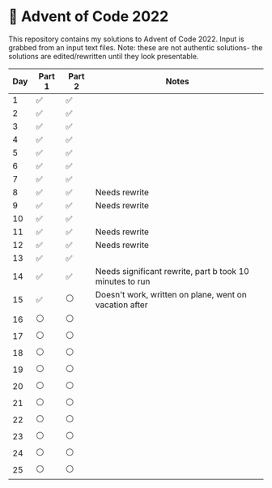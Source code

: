 # 🎄 Advent of Code 2022
This repository contains my solutions to Advent of Code 2022. Input is grabbed from an input text files. Note: these are not authentic solutions- the solutions are edited/rewritten until they look presentable.

| Day | Part 1 | Part 2 | Notes |
| --- | --- | --- | --- |
| 1 | ✅ | ✅ |  |
| 2 | ✅ | ✅ |  |
| 3 | ✅ | ✅ |  |
| 4 | ✅ | ✅ |  |
| 5 | ✅ | ✅ |  |
| 6 | ✅ | ✅ |  |
| 7 | ✅ | ✅ |  |
| 8 | ✅ | ✅ | Needs rewrite |
| 9 | ✅ | ✅ | Needs rewrite |
| 10 | ✅ | ✅ |  |
| 11 | ✅ | ✅ | Needs rewrite |
| 12 | ✅ | ✅ | Needs rewrite |
| 13 | ✅ | ✅ |  |
| 14 | ✅ | ✅ | Needs significant rewrite, part b took 10 minutes to run |
| 15 | ✅ | ⚪ | Doesn't work, written on plane, went on vacation after | 
| 16 | ⚪ | ⚪ |  |
| 17 | ⚪ | ⚪ |  |
| 18 | ⚪ | ⚪ |  |
| 19 | ⚪ | ⚪ |  |
| 20 | ⚪ | ⚪ |  |
| 21 | ⚪ | ⚪ |  |
| 22 | ⚪ | ⚪ |  |
| 23 | ⚪ | ⚪ |  |
| 24 | ⚪ | ⚪ |  |
| 25 | ⚪ | ⚪ |  |